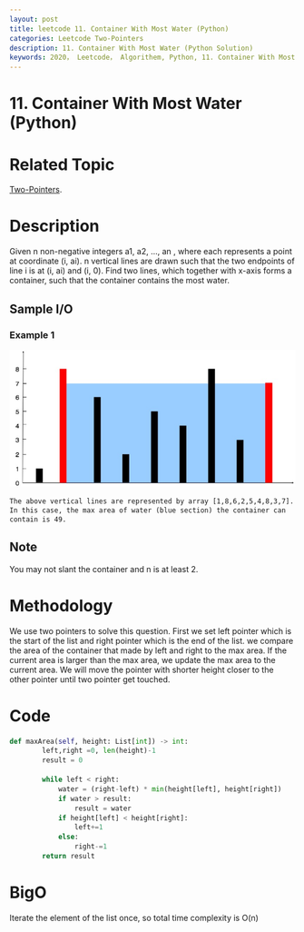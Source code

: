 ```yaml
---
layout: post
title: leetcode 11. Container With Most Water (Python)
categories: Leetcode Two-Pointers
description: 11. Container With Most Water (Python Solution)
keywords: 2020， Leetcode， Algorithem, Python, 11. Container With Most Water, zhenyu, Two-Pointers Two Pointers
---
```


# 11. Container With Most Water (Python)

# Related Topic
<a href="/categories/#Two-Pointers" target="_blank"> Two-Pointers</a>.

# Description
Given n non-negative integers a1, a2, ..., an , where each represents a point at coordinate (i, ai). n vertical lines are drawn such that the two endpoints of line i is at (i, ai) and (i, 0). Find two lines, which together with x-axis forms a container, such that the container contains the most water.


## Sample I/O

### Example 1
![question11](../../images/blog/question_11.jpg)
```
The above vertical lines are represented by array [1,8,6,2,5,4,8,3,7]. In this case, the max area of water (blue section) the container can contain is 49.
```

## Note
You may not slant the container and n is at least 2.

# Methodology
We use two pointers to solve this question. 
First we set left pointer which is the start of the list and right pointer which is the end of the list. we compare the area of the container that made by left and right to the max area. If the current area is larger than the max area, we update the max area to the current area. We will move the pointer with shorter height closer to the other pointer until two pointer get touched.

# Code
```python
def maxArea(self, height: List[int]) -> int:
        left,right =0, len(height)-1
        result = 0
        
        while left < right:
            water = (right-left) * min(height[left], height[right])
            if water > result:
                result = water
            if height[left] < height[right]:
                left+=1
            else:
                right-=1
        return result
```
# BigO
Iterate the element of the list once, so total time complexity is O(n)